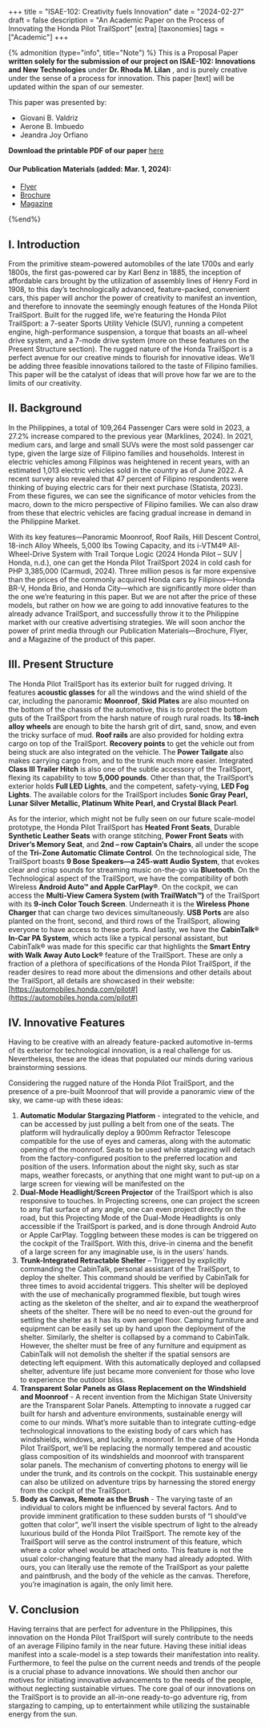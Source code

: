 +++
title = "ISAE-102: Creativity fuels Innovation"
date = "2024-02-27"
draft = false
description = "An Academic Paper on the Process of Innovating the Honda Pilot TrailSport"
[extra]
[taxonomies]
tags = ["Academic"]
+++

{% admonition (type="info", title="Note") %}
This is a Proposal Paper **written solely for the submission of our project on ISAE-102: Innovations and New Technologies** under **Dr. Rhoda M. Lilan** , and is purely creative under the sense of a process for innovation. This paper [text] will be updated within the span of our semester. 

This paper was presented by:
* Giovani B. Valdriz
* Aerone B. Imbuedo
* Jeandra Joy Orfiano
 
**Download the printable PDF of our paper** [here](/crucible/Prop_Paper.pdf)  
#### Our Publication Materials (added: Mar. 1, 2024):
- [Flyer](flyer.pdf) 
- [Brochure](brochure.pdf) 
- [Magazine](magz.pdf)
 

{%end%}

## I. Introduction
From the primitive steam-powered automobiles of the late 1700s and early 1800s, the first gas-powered car by Karl Benz in 1885, the inception of affordable cars brought by the utilization of assembly lines of Henry Ford in 1908, to this day’s technologically advanced, feature-packed, convenient cars, this paper will anchor the power of creativity to manifest an invention, and therefore to innovate the seemingly enough features of the Honda Pilot TrailSport. Built for the rugged life, we’re featuring the Honda Pilot TrailSport: a 7-seater Sports Utility Vehicle (SUV), running a competent engine, high-performance suspension, a torque that boasts an all-wheel drive system, and a 7-mode drive system (more on these features on the Present Structure section). The rugged nature of the Honda TrailSport is a perfect avenue for our creative minds to flourish for innovative ideas. We’ll be adding three feasible innovations tailored to the taste of Filipino families. This paper will be the catalyst of ideas that will prove how far we are to the limits of our creativity.

## II. Background
In the Philippines, a total of 109,264 Passenger Cars were sold in 2023, a 27.2% increase compared to the previous year (Marklines, 2024). In 2021, medium cars, and large and small SUVs were the most sold passenger car type, given the large size of Filipino families and households. Interest in electric vehicles among Filipinos was heightened in recent years, with an estimated 1,013 electric vehicles sold in the country as of June 2022. A recent survey also revealed that 47 percent of Filipino respondents were thinking of buying electric cars for their next purchase (Statista, 2023). From these figures, we can see the significance of motor vehicles from the macro, down to the micro perspective of Filipino families. We can also draw from these that electric vehicles are facing gradual increase in demand in the Philippine Market. 

With its key features—Panoramic Moonroof, Roof Rails, Hill Descent Control, 18-inch Alloy Wheels, 5,000 lbs Towing Capacity, and its i-VTM4® All-Wheel-Drive System with Trail Torque Logic (2024 Honda Pilot – SUV | Honda, n.d.), one can get the Honda Pilot TrailSport 2024 in cold cash for PHP 3,385,000 (Carmudi, 2024). Three million pesos is far more expensive than the prices of the commonly acquired Honda cars by Filipinos—Honda BR-V, Honda Brio, and Honda City—which are significantly more older than the one we’re featuring in this paper. But we are not after the price of these models, but rather on how we are going to add innovative features to the already advance TrailSport, and successfully throw it to the Philippine market with our creative advertising strategies. We will soon anchor the power of print media through our Publication Materials—Brochure, Flyer, and a Magazine of the product of this paper.

## III. Present Structure
The Honda Pilot TrailSport has its exterior built for rugged driving. It features **acoustic glasses** for all the windows and the wind shield of the car, including the panoramic **Moonroof**, **Skid Plates** are also mounted on the bottom of the chassis of the automotive, this is to protect the bottom guts of the TrailSport from the harsh nature of rough rural roads. Its **18-inch alloy wheels** are enough to bite the harsh grit of dirt, sand, snow, and even the tricky surface of mud. **Roof rails** are also provided for holding extra cargo on top of the TrailSport. **Recovery points** to get the vehicle out from being stuck are also integrated on the vehicle. The **Power Tailgate** also makes carrying cargo from, and to the trunk much more easier. Integrated **Class III Trailer Hitch** is also one of the subtle accessory of the TrailSport, flexing its capability to tow **5,000 pounds**. Other than that, the TrailSport’s exterior holds **Full LED Lights**, and the competent, safety-vying, **LED Fog Lights**. The available colors for the TrailSport includes **Sonic Gray Pearl, Lunar Silver Metallic, Platinum White Pearl, and Crystal Black Pearl**.

As for the interior, which might not be fully seen on our future scale-model prototype, the Honda Pilot TrailSport has **Heated Front Seats**, Durable **Synthetic Leather Seats** with orange stitching, **Power Front Seats** with **Driver’s Memory Seat**, and **2nd – row Captain’s Chairs**, all under the scope of the **Tri-Zone Automatic Climate Control**. On the technological side, The TrailSport boasts **9 Bose Speakers—a 245-watt Audio System**, that evokes clear and crisp sounds for streaming music on-the-go via **Bluetooth**. On the Technological aspect of the TrailSport, we have the compatibility of both Wireless **Android Auto™ and Apple CarPlay®**. On the cockpit, we can access the **Multi-View Camera System (with TrailWatch™)** of the TrailSport with its **9-inch Color Touch Screen**. Underneath it is the **Wireless Phone Charger** that can charge two devices simultaneously. **USB Ports** are also planted on the front, second, and third rows of the TrailSport, allowing everyone to have access to these ports. And lastly, we have the **CabinTalk® In-Car PA System**, which acts like a typical personal assistant, but CabinTalk® was made for this specific car that highlights the **Smart Entry with Walk Away Auto Lock®** feature of the TrailSport. These are only a fraction of a plethora of specifications of the Honda Pilot TrailSport, if the reader desires to read more about the dimensions and other details about the TrailSport, all details are showcased in their website: [https://automobiles.honda.com/pilot#](https://automobiles.honda.com/pilot#)

## IV. Innovative Features
Having to be creative with an already feature-packed automotive in-terms of its exterior for technological innovation, is a real challenge for us. Nevertheless, these are the ideas that populated our minds during various brainstorming sessions.

Considering the rugged nature of the Honda Pilot TrailSport, and the presence of a pre-built Moonroof that will provide a panoramic view of the sky, we came-up with these ideas:

1. **Automatic Modular Stargazing Platform** - integrated to the vehicle, and can be accessed by just pulling a belt from one of the seats. The platform will hydraulically deploy a 900mm Refractor Telescope compatible for the use of eyes and cameras, along with the automatic opening of the moonroof. Seats to be used while stargazing will detach from the factory-configured position to the preferred location and position of the users. Information about the night sky, such as star maps, weather forecasts, or anything that one might want to put-up on a large screen for viewing will be manifested on the 
2. **Dual-Mode Headlight/Screen Projector** of the TrailSport which is also responsive to touches. In Projecting screens, one can project the screen to any flat surface of any angle, one can even project directly on the road, but this Projecting Mode of the Dual-Mode Headlights is only accessible if the TrailSport is parked, and is done through Android Auto or Apple CarPlay. Toggling between these modes is can be triggered on the cockpit of the TrailSport. With this, drive-in cinema and the benefit of a large screen for any imaginable use, is in the users’ hands. 
3. **Trunk-Integrated Retractable Shelter** – Triggered by explicitly commanding the CabinTalk, personal assistant of the TrailSport, to deploy the shelter. This command should be verified by CabinTalk for three times to avoid accidental triggers. This shelter will be deployed with the use of mechanically programmed flexible, but tough wires acting as the skeleton of the shelter, and air to expand the weatherproof sheets of the shelter. There will be no need to even-out the ground for settling the shelter as it has its own aerogel floor. Camping furniture and equipment can be easily set up by hand upon the deployment of the shelter. Similarly, the shelter is collapsed by a command to CabinTalk. However, the shelter must be free of any furniture and equipment as CabinTalk will not demolish the shelter if the spatial sensors are detecting left equipment. With this automatically deployed and collapsed shelter, adventure life just became more convenient for those who love to experience the outdoor bliss.
4. **Transparent Solar Panels as Glass Replacement on the Windshield and Moonroof** - A recent invention from the Michigan State University are the Transparent Solar Panels. Attempting to innovate a rugged car built for harsh and adventure environments, sustainable energy will come to our minds. What’s more suitable than to integrate cutting-edge technological innovations to the existing body of cars which has windshields, windows, and luckily, a moonroof. In the case of the Honda Pilot TrailSport, we’ll be replacing the normally tempered and acoustic glass composition of its windshields and moonroof with transparent solar panels. The mechanism of converting photons to energy will lie under the trunk, and its controls on the cockpit. This sustainable energy can also be utilized on adventure trips by harnessing the stored energy from the cockpit of the TrailSport.
5. **Body as Canvas, Remote as the Brush** - The varying taste of an individual to colors might be influenced by several factors. And to provide imminent gratification to these sudden bursts of “I should’ve gotten that color”, we’ll insert the visible spectrum of light to the already luxurious build of the Honda Pilot TrailSport. The remote key of the TrailSport will serve as the control instrument of this feature, which where a color wheel would be attached onto. This feature is not the usual color-changing feature that the many had already adopted. With ours, you can literally use the remote of the TrailSport as your palette and paintbrush, and the body of the vehicle as the canvas. Therefore, you’re imagination is again, the only limit here.

## V. Conclusion
Having terrains that are perfect for adventure in the Philippines, this innovation on the Honda Pilot TrailSport will surely contribute to the needs of an average Filipino family in the near future. Having these initial ideas manifest into a scale-model is a step towards their manifestation into reality. Furthermore, to feel the pulse on the current needs and trends of the people is a crucial phase to advance innovations. We should then anchor our motives for initiating innovative advancements to the needs of the people, without neglecting sustainable virtues. The core goal of our innovations on the TrailSport is to provide an all-in-one ready-to-go adventure rig, from stargazing to camping, up to entertainment while utilizing the sustainable energy from the sun.

